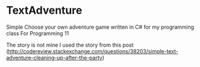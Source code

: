 # TextAdventure
Simple Choose your own adventure game written in C# for my programming class
For Programming 11 

The story is not mine I used the story from this post 
(http://codereview.stackexchange.com/questions/38203/simple-text-adventure-cleaning-up-after-the-party)
